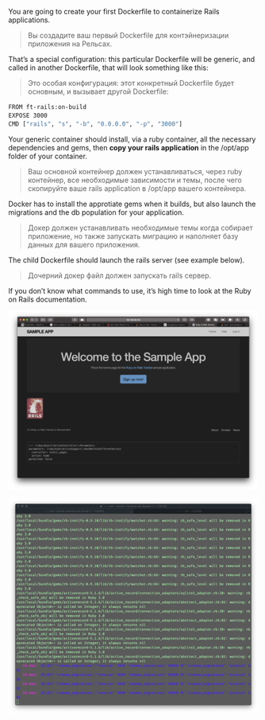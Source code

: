 You are going to create your first Dockerfile to containerize Rails applications. 

>   Вы создадите ваш первый Dockerfile для контэйнеризации приложения на Рельсах.

That’s a special configuration: this particular Dockerfile will be generic, and called in another Dockerfile, that will look something like this:

>   Это особая конфигурация: этот конкретный Dockerfile будет основным, и вызывает другой Dockerfile:

```bash
FROM ft-rails:on-build
EXPOSE 3000
CMD ["rails", "s", "-b", "0.0.0.0", "-p", "3000"]
```

Your generic container should install, via a ruby container, all the necessary dependencies and gems, then **copy your rails application** in the /opt/app folder of your container. 

>   Ваш основной контейнер должен устанавливаться, через ruby контейнер, все необходимые зависимости и темы, после чего скопируйте ваше rails application в /opt/app вашего контейнера.

Docker has to install the approtiate gems when it builds, but also launch the migrations and the db population for your application. 

>   Докер должен устанавливать необходимые темы когда собирает приложение, но также запускать миграцию и наполняет базу данных для вашего приложения.

The child Dockerfile should launch the rails server (see example below). 

>   Дочерний докер файл должен запускать rails сервер.

If you don’t know what commands to use, it’s high time to look at the Ruby on Rails documentation.

![ex03_site](readme/ex03_site.png)

![ex03_ter](readme/ex03_ter.png)

